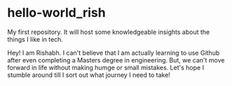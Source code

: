 # hello-world_rish
My first repository. It will host some knowledgeable insights about the things I like in tech.

Hey!
I am Rishabh. I can't believe that I am actually learning to use Github after even completing a Masters degree in engineering.
But, we can't move forward in life without making humge or small mistakes.
Let's hope I stumble around till I sort out what journey I need to take!
